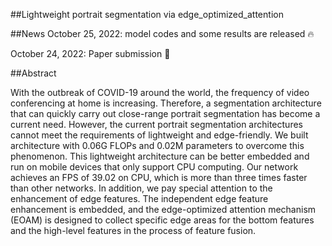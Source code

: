 
##Lightweight portrait segmentation via edge_optimized_attention

##News
October 25, 2022: model codes and some results are released 🔥

October 24, 2022: Paper submission 🎉

##Abstract

With the outbreak of COVID-19 around the world, the frequency of video conferencing at home is increasing. Therefore, a segmentation architecture that can quickly carry out close-range portrait segmentation has become a current need. However, the current portrait segmentation architectures cannot meet the requirements of lightweight and edge-friendly. We built architecture with 0.06G FLOPs and 0.02M parameters to overcome this phenomenon. This lightweight architecture can be better embedded and run on mobile devices that only support CPU computing. Our network achieves an FPS of 39.02 on CPU, which is more than three times faster than other networks. In addition, we pay special attention to the enhancement of edge features. The independent edge feature enhancement is embedded, and the edge-optimized attention mechanism (EOAM) is designed to collect specific edge areas for the bottom features and the high-level features in the process of feature fusion. 

